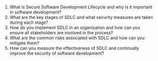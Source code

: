

1. What is Secure Software Development Lifecycle and why is it important in software development?
2. What are the key stages of SDLC and what security measures are taken during each stage?
3. How do you implement SDLC in an organization and how can you ensure all stakeholders are involved in the process?
4. What are the common risks associated with SDLC and how can you mitigate them?
5. How can you measure the effectiveness of SDLC and continually improve the security of software development?